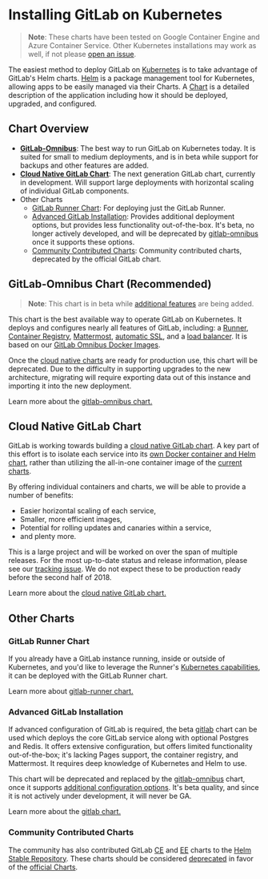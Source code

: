 # Installing GitLab on Kubernetes
> **Note**: These charts have been tested on Google Container Engine and Azure Container Service. Other Kubernetes installations may work as well, if not please [open an issue](https://gitlab.com/charts/charts.gitlab.io/issues).

The easiest method to deploy GitLab on [Kubernetes](https://kubernetes.io/) is
to take advantage of GitLab's Helm charts. [Helm] is a package
management tool for Kubernetes, allowing apps to be easily managed via their
Charts. A [Chart] is a detailed description of the application including how it
should be deployed, upgraded, and configured.

## Chart Overview

* **[GitLab-Omnibus](gitlab_omnibus.md)**: The best way to run GitLab on Kubernetes today. It is suited for small to medium deployments, and is in beta while support for backups and other features are added.
* **[Cloud Native GitLab Chart](https://gitlab.com/charts/helm.gitlab.io/blob/master/README.md)**: The next generation GitLab chart, currently in development. Will support large deployments with horizontal scaling of individual GitLab components.
* Other Charts
  * [GitLab Runner Chart](gitlab_runner_chart.md): For deploying just the GitLab Runner.
  * [Advanced GitLab Installation](gitlab_chart.md): Provides additional deployment options, but provides less functionality out-of-the-box. It's beta, no longer actively developed, and will be deprecated by [gitlab-omnibus](#gitlab-omnibus-chart-recommended) once it supports these options.
  * [Community Contributed Charts](#community-contributed-charts): Community contributed charts, deprecated by the official GitLab chart.

## GitLab-Omnibus Chart (Recommended)
> **Note**: This chart is in beta while [additional features](https://gitlab.com/charts/charts.gitlab.io/issues/68) are being added.

This chart is the best available way to operate GitLab on Kubernetes. It deploys and configures nearly all features of GitLab, including: a [Runner](https://docs.gitlab.com/runner/), [Container Registry](../../user/project/container_registry.html#gitlab-container-registry), [Mattermost](https://docs.gitlab.com/omnibus/gitlab-mattermost/), [automatic SSL](https://github.com/kubernetes/charts/tree/master/stable/kube-lego), and a [load balancer](https://github.com/kubernetes/ingress/tree/master/controllers/nginx). It is based on our [GitLab Omnibus Docker Images](https://docs.gitlab.com/omnibus/docker/README.html).

Once the [cloud native charts](#upcoming-cloud-native-helm-charts) are ready for production use, this chart will be deprecated. Due to the difficulty in supporting upgrades to the new architecture, migrating will require exporting data out of this instance and importing it into the new deployment.

Learn more about the [gitlab-omnibus chart.](gitlab_omnibus.md)

## Cloud Native GitLab Chart

GitLab is working towards building a [cloud native GitLab chart](https://gitlab.com/charts/helm.gitlab.io/blob/master/README.md). A key part of this effort is to isolate each service into its [own Docker container and Helm chart](https://gitlab.com/gitlab-org/omnibus-gitlab/issues/2420), rather than utilizing the all-in-one container image of the [current charts](#official-gitlab-helm-charts-recommended).

By offering individual containers and charts, we will be able to provide a number of benefits:
* Easier horizontal scaling of each service,
* Smaller, more efficient images,
* Potential for rolling updates and canaries within a service,
* and plenty more.

This is a large project and will be worked on over the span of multiple releases. For the most up-to-date status and release information, please see our [tracking issue](https://gitlab.com/gitlab-org/omnibus-gitlab/issues/2420). We do not expect these to be production ready before the second half of 2018.

Learn more about the [cloud native GitLab chart.](https://gitlab.com/charts/helm.gitlab.io/blob/master/README.md)

## Other Charts

### GitLab Runner Chart

If you already have a GitLab instance running, inside or outside of Kubernetes, and you'd like to leverage the Runner's [Kubernetes capabilities](https://docs.gitlab.com/runner/executors/kubernetes.html), it can be deployed with the GitLab Runner chart.

Learn more about [gitlab-runner chart.](gitlab_runner_chart.md)

### Advanced GitLab Installation

If advanced configuration of GitLab is required, the beta [gitlab](gitlab_chart.md) chart can be used which deploys the core GitLab service along with optional Postgres and Redis. It offers extensive configuration, but offers limited functionality out-of-the-box; it's lacking Pages support, the container registry, and Mattermost. It requires deep knowledge of Kubernetes and Helm to use.

This chart will be deprecated and replaced by the [gitlab-omnibus](gitlab_omnibus.md) chart, once it supports [additional configuration options](https://gitlab.com/charts/charts.gitlab.io/issues/68). It's beta quality, and since it is not actively under development, it will never be GA.

Learn more about the [gitlab chart.](gitlab_chart.md)

### Community Contributed Charts

The community has also contributed GitLab [CE](https://github.com/kubernetes/charts/tree/master/stable/gitlab-ce) and [EE](https://github.com/kubernetes/charts/tree/master/stable/gitlab-ee) charts to the [Helm Stable Repository](https://github.com/kubernetes/charts#repository-structure). These charts should be considered [deprecated](https://github.com/kubernetes/charts/issues/1138) in favor of the [official Charts](gitlab_omnibus.md).

[chart]: https://github.com/kubernetes/charts
[helm]: https://github.com/kubernetes/helm/blob/master/README.md
